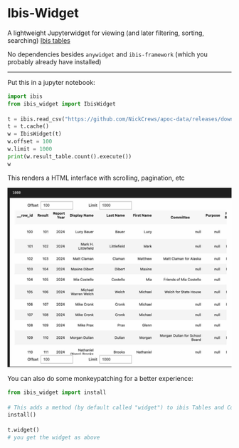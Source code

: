 # Ibis-Widget

A lightweight Jupyterwidget for viewing (and later filtering, sorting, searching)
[Ibis tables](https://github.com/ibis-project/ibis)

No dependencies besides `anywidget` and `ibis-framework`
(which you probably already have installed)

-----

Put this in a jupyter notebook:

```python
import ibis
from ibis_widget import IbisWidget

t = ibis.read_csv("https://github.com/NickCrews/apoc-data/releases/download/20240717-111158/candidate_registration.csv")
t = t.cache()
w = IbisWidget(t)
w.offset = 100
w.limit = 1000
print(w.result_table.count().execute())
w
```

This renders a HTML interface with scrolling, pagination, etc

![An HTML table interface with "offset" and "limit" controls](docs/readme_screenshot.jpg)

You can also do some monkeypatching for a better experience:

```python
from ibis_widget import install

# This adds a method (by default called "widget") to ibis Tables and Columns
install()

t.widget()
# you get the widget as above
```